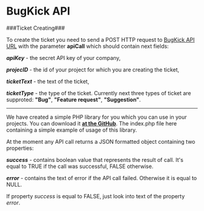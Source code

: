 # BugKick API #

###Ticket Creating###

To create the ticket you need to send a POST HTTP request 
to [BugKick API URL](https://bugkick.com/api "BugKick API URL") 
with the parameter **apiCall** which should contain next fields:

***apiKey*** - the secret API key of your company,

***projecID*** - the id of your project for which you are creating the ticket,

***ticketText*** - the text of the ticket,

***ticketType*** - the type of the ticket.
Currently next three types of ticket are supproted: 
**"Bug"**, **"Feature request"**, **"Suggestion"**.


----------


We have created a simple PHP library for you which you can use in your projects. 
You can download it **[at the GitHub](https://github.com/BugKick-Dev/BugKick-API "BugKick API PHP library")**. 
The index.php file here containing a simple example of usage of this library.

At the moment any API call returns a JSON formatted object containing two properties:

***success*** - contains boolean value that represents the result of call. 
It's equal to TRUE if the call was successful, FALSE otherwise.

***error*** - contains the text of error if the API call failed. Otherwise it is equal to NULL.

If property *success* is equal to FALSE, just look into text of the property *error*.
